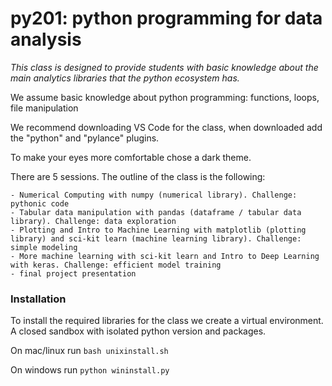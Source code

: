 # py201: python programming for data analysis

*This class is designed to provide students with basic knowledge about the main analytics libraries that the python ecosystem has.*

We assume basic knowledge about python programming: functions, loops, file manipulation

We recommend downloading VS Code for the class, when downloaded add the "python" and "pylance" plugins.

To make your eyes more comfortable chose a dark theme.

There are 5 sessions. The outline of the class is the following:

    - Numerical Computing with numpy (numerical library). Challenge: pythonic code
    - Tabular data manipulation with pandas (dataframe / tabular data library). Challenge: data exploration
    - Plotting and Intro to Machine Learning with matplotlib (plotting library) and sci-kit learn (machine learning library). Challenge: simple modeling 
    - More machine learning with sci-kit learn and Intro to Deep Learning with keras. Challenge: efficient model training 
    - final project presentation


### Installation

To install the required libraries for the class we create a virtual environment. A closed sandbox with isolated python version and packages.

On mac/linux run `bash unixinstall.sh`

On windows run `python wininstall.py`